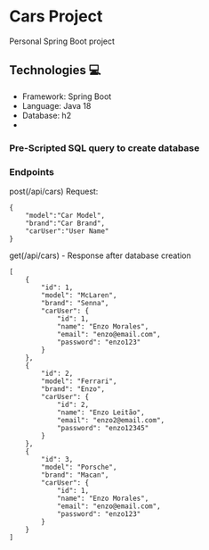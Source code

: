 # Cars Project
Personal Spring Boot project

## Technologies :computer:
- Framework: Spring Boot
- Language: Java 18
- Database: h2
- 
### Pre-Scripted SQL query to create database


### Endpoints

post(/api/cars)
Request:
```
{
    "model":"Car Model",
    "brand":"Car Brand",
    "carUser":"User Name"
}
```

get(/api/cars) - Response after database creation
```
[
    {
        "id": 1,
        "model": "McLaren",
        "brand": "Senna",
        "carUser": {
            "id": 1,
            "name": "Enzo Morales",
            "email": "enzo@email.com",
            "password": "enzo123"
        }
    },
    {
        "id": 2,
        "model": "Ferrari",
        "brand": "Enzo",
        "carUser": {
            "id": 2,
            "name": "Enzo Leitão",
            "email": "enzo2@email.com",
            "password": "enzo12345"
        }
    },
    {
        "id": 3,
        "model": "Porsche",
        "brand": "Macan",
        "carUser": {
            "id": 1,
            "name": "Enzo Morales",
            "email": "enzo@email.com",
            "password": "enzo123"
        }
    }
]
```

